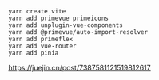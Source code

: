 ```shell
yarn create vite
yarn add primevue primeicons
yarn add unplugin-vue-components
yarn add @primevue/auto-import-resolver
yarn add primeflex
yarn add vue-router
yarn add pinia
```
https://juejin.cn/post/7387581121519812617